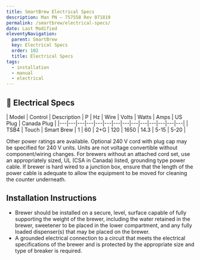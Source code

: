 ```yaml
---
title: SmartBrew Electrical Specs
description: Man PN – 757558 Rev 071819
permalink: /smartbrew/electrical-specs/
date: Last Modified
eleventyNavigation:
  parent: SmartBrew
  key: Electrical Specs
  order: 102
  title: Electrical Specs
tags:
  - installation
  - manual
  - electrical
---
```

## 🔌 Electrical Specs

| Model | Control | Description | P | Hz | Wire | Volts | Watts | Amps | US Plug | Canada Plug |
|---|---|---|---|---|---|---|---|---|---|---|---|---|---|
| TSB4 | Touch | Smart Brew | 1 | 60 | 2+G | 120 | 1650 | 14.3 | 5-15 | 5-20 |

Other power ratings are available.  Optional 240 V cord with plug cap may be specified for 240 V units.  Units are not voltage convertible without component/wiring changes.  For brewers without an attached cord set, use an appropriately sized, UL (CSA in Canada) listed, grounding type power cable.  If brewer is hard wired to a junction box, ensure that the length of the power cable is adequate to allow the equipment to be moved for cleaning the counter underneath.

## Installation Instructions

- Brewer should be installed on a secure, level, surface capable of fully supporting the weight of the brewer, including the water retained in the brewer, sweetener to be placed in the lower compartment, and any fully loaded dispenser(s) that may be placed on the brewer.
- A grounded electrical connection to a circuit that meets the electrical specifications of the brewer and is protected by the appropriate size and type of breaker is required.
